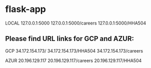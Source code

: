 # flask-app


LOCAL 127.0.0.1:5000
      127.0.0.1:5000/careers
      127.0.0.1:5000/HHA504

## Please find URL links for GCP and AZUR:

GCP 34.172.154.173/
    34.172.154.173/HHA504
    34.172.154.173/careers
    
AZUR        20.196.129.117
            20.196.129.117/careers
         20.196.129.117/HHA504
